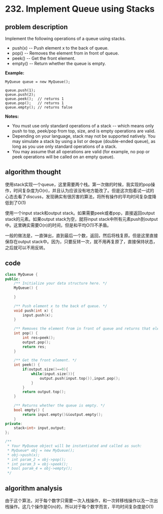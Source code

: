 # 232. Implement Queue using Stacks

## problem description

Implement the following operations of a queue using stacks.

* push(x) -- Push element x to the back of queue.
* pop() -- Removes the element from in front of queue.
* peek() -- Get the front element.
* empty() -- Return whether the queue is empty.

**Example:**

```text
MyQueue queue = new MyQueue();

queue.push(1);
queue.push(2);  
queue.peek();  // returns 1
queue.pop();   // returns 1
queue.empty(); // returns false
```

**Notes:**

* You must use only standard operations of a stack -- which means only push to top, peek/pop from top, size, and is empty operations are valid.
* Depending on your language, stack may not be supported natively. You may simulate a stack by using a list or deque (double-ended queue), as long as you use only standard operations of a stack.
* You may assume that all operations are valid (for example, no pop or peek operations will be called on an empty queue).

## algorithm thought

使用stack实现一个queue，这里需要两个栈。第一次做的时候，我实现的pop操作，时间复杂度为O(n)，并且认为应该没有地方能改了。但是这次抱着试一试的心态去看了discuss，发现确实有很厉害的算法，将所有操作的平均时间复杂度降低到了O(1)

使用一个input stack和output stack。如果需要peek或者pop，直接返回output stack的元素。如果output stack为空，就将input stack中所有元素push到output中。这里确实需要O(n)的时间，但是和平均O(1)不矛盾。

一般的做法是，一直弹出，直到最后一个数，返回，然后将栈复原。但是这里直接保存在output stack中。因为，只要反转一次，就不用再复原了，直接保持状态，之后就可以不用反转。

## code

```c++
class MyQueue {
public:
    /** Initialize your data structure here. */
    MyQueue() {
        
    }
    
    /** Push element x to the back of queue. */
    void push(int x) {
        input.push(x);
    }
    
    /** Removes the element from in front of queue and returns that element. */
    int pop() {
        int res=peek();
        output.pop();
        return res;
    }
    
    /** Get the front element. */
    int peek() {
        if(output.size()==0){       
            while(input.size()){
                output.push(input.top()),input.pop();
            }    
        }
        return output.top();
    }
    
    /** Returns whether the queue is empty. */
    bool empty() {
        return input.empty()&&output.empty();
    }
private:
    stack<int> input,output;
};

/**
 * Your MyQueue object will be instantiated and called as such:
 * MyQueue* obj = new MyQueue();
 * obj->push(x);
 * int param_2 = obj->pop();
 * int param_3 = obj->peek();
 * bool param_4 = obj->empty();
 */
```

## algorithm analysis

由于这个算法，对于每个数字只需要一次入栈操作，和一次转移栈操作以及一次出栈操作。这几个操作是O(n)的，所以对于每个数字而言，平均时间复杂度是O(1)